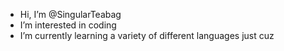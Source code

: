 - Hi, I’m @SingularTeabag
- I’m interested in coding 
- I’m currently learning a variety of different languages just cuz

<!---
SingularTeabag/SingularTeabag is a ✨ special ✨ repository because its `README.md` (this file) appears on your GitHub profile.
You can click the Preview link to take a look at your changes.
--->
